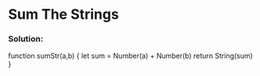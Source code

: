 # Sum The Strings

### Solution:

function sumStr(a,b) {
  let sum = Number(a) + Number(b) 
  return String(sum)
}